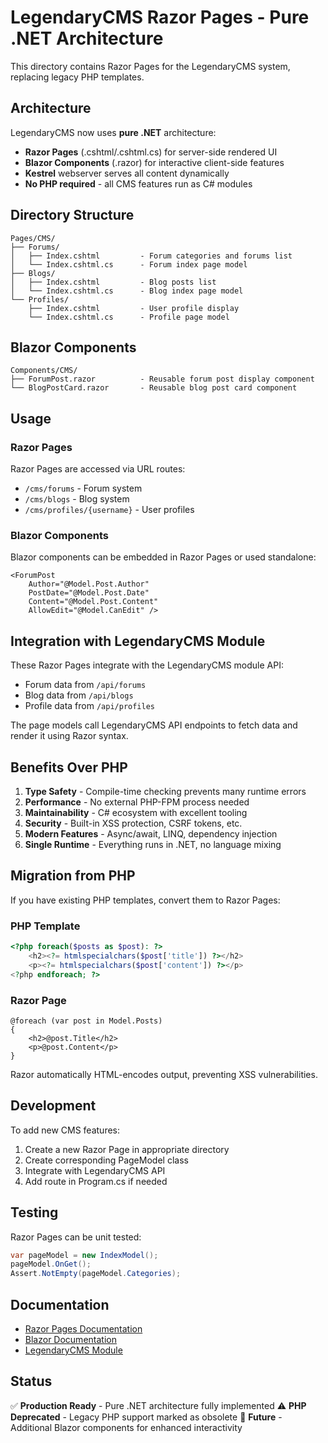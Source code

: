 # LegendaryCMS Razor Pages - Pure .NET Architecture

This directory contains Razor Pages for the LegendaryCMS system, replacing legacy PHP templates.

## Architecture

LegendaryCMS now uses **pure .NET** architecture:
- **Razor Pages** (.cshtml/.cshtml.cs) for server-side rendered UI
- **Blazor Components** (.razor) for interactive client-side features
- **Kestrel** webserver serves all content dynamically
- **No PHP required** - all CMS features run as C# modules

## Directory Structure

```
Pages/CMS/
├── Forums/
│   ├── Index.cshtml         - Forum categories and forums list
│   └── Index.cshtml.cs      - Forum index page model
├── Blogs/
│   ├── Index.cshtml         - Blog posts list
│   └── Index.cshtml.cs      - Blog index page model
└── Profiles/
    ├── Index.cshtml         - User profile display
    └── Index.cshtml.cs      - Profile page model
```

## Blazor Components

```
Components/CMS/
├── ForumPost.razor          - Reusable forum post display component
└── BlogPostCard.razor       - Reusable blog post card component
```

## Usage

### Razor Pages

Razor Pages are accessed via URL routes:
- `/cms/forums` - Forum system
- `/cms/blogs` - Blog system
- `/cms/profiles/{username}` - User profiles

### Blazor Components

Blazor components can be embedded in Razor Pages or used standalone:

```razor
<ForumPost 
    Author="@Model.Post.Author"
    PostDate="@Model.Post.Date"
    Content="@Model.Post.Content"
    AllowEdit="@Model.CanEdit" />
```

## Integration with LegendaryCMS Module

These Razor Pages integrate with the LegendaryCMS module API:
- Forum data from `/api/forums`
- Blog data from `/api/blogs`
- Profile data from `/api/profiles`

The page models call LegendaryCMS API endpoints to fetch data and render it using Razor syntax.

## Benefits Over PHP

1. **Type Safety** - Compile-time checking prevents many runtime errors
2. **Performance** - No external PHP-FPM process needed
3. **Maintainability** - C# ecosystem with excellent tooling
4. **Security** - Built-in XSS protection, CSRF tokens, etc.
5. **Modern Features** - Async/await, LINQ, dependency injection
6. **Single Runtime** - Everything runs in .NET, no language mixing

## Migration from PHP

If you have existing PHP templates, convert them to Razor Pages:

### PHP Template
```php
<?php foreach($posts as $post): ?>
    <h2><?= htmlspecialchars($post['title']) ?></h2>
    <p><?= htmlspecialchars($post['content']) ?></p>
<?php endforeach; ?>
```

### Razor Page
```razor
@foreach (var post in Model.Posts)
{
    <h2>@post.Title</h2>
    <p>@post.Content</p>
}
```

Razor automatically HTML-encodes output, preventing XSS vulnerabilities.

## Development

To add new CMS features:

1. Create a new Razor Page in appropriate directory
2. Create corresponding PageModel class
3. Integrate with LegendaryCMS API
4. Add route in Program.cs if needed

## Testing

Razor Pages can be unit tested:
```csharp
var pageModel = new IndexModel();
pageModel.OnGet();
Assert.NotEmpty(pageModel.Categories);
```

## Documentation

- [Razor Pages Documentation](https://learn.microsoft.com/aspnet/core/razor-pages)
- [Blazor Documentation](https://learn.microsoft.com/aspnet/core/blazor)
- [LegendaryCMS Module](../../LegendaryCMS/README.md)

## Status

✅ **Production Ready** - Pure .NET architecture fully implemented
⚠️ **PHP Deprecated** - Legacy PHP support marked as obsolete
🚀 **Future** - Additional Blazor components for enhanced interactivity
